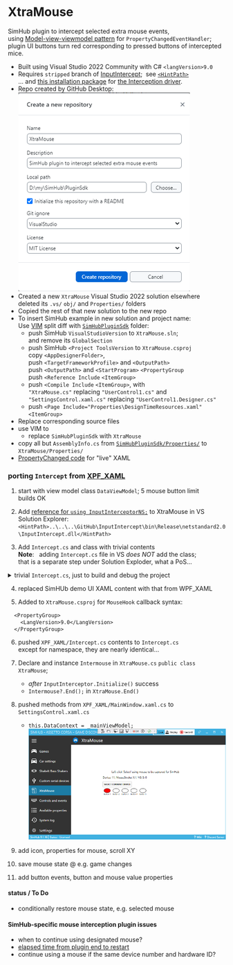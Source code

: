 # XtraMouse
 SimHub plugin to intercept selected extra mouse events,  
 using [Model-view-viewmodel pattern](https://learn.microsoft.com/en-us/dotnet/architecture/maui/mvvm) for `PropertyChangedEventHandler`;  
 plugin UI buttons turn red corresponding to pressed buttons of intercepted mice.

- Built using Visual Studio 2022 Community with C# `<langVersion>9.0`  
- Requires `stripped` branch of [InputIntercept](https://github.com/blekenbleu/InputIntercept);&nbsp; see [`<HintPath>`](https://github.com/blekenbleu/XtraMouse/blob/main/XtraMouse.csproj#L55)  
	... and [this installation package](https://github.com/oblitum/Interception/releases/latest) for [the Interception driver](https://www.oblita.com/interception.html).  
- Repo created by GitHub Desktop:  
	![](Docs/create.png)  
- Created a new `XtraMouse` Visual Studio 2022 solution elsewhere  
	deleted its `.vs/` `obj/` and `Properties/` folders
- Copied the rest of that new solution to the new repo
- To insert SimHub example in new solution and project name:    
	Use [VIM](https://www.vim.org/download.php) split diff with [`SimHubPluginSdk`](../SimHubPluginSdk) folder:
	- push SimHub `VisualStudioVersion` to `XtraMouse.sln`;  
		and remove its `GlobalSection`  
	- push SimHub `<Project ToolsVersion` to `XtraMouse.csproj`  
		copy `<AppDesignerFolder>`,  
		push `<TargetFrameworkProfile>` and `<OutputPath>`  
		push `<OutputPath>` and `<StartProgram>` `<PropertyGroup`  
		push `<Reference Include` `<ItemGroup>`  
	- push `<Compile Include` `<ItemGroup>`, with  
		`"XtraMouse.cs"` replacing `"UserControl1.cs"` and  
		`"SettingsControl.xaml.cs"` replacing `"UserControl1.Designer.cs"`  
	- push `<Page Include="Properties\DesignTimeResources.xaml"` `<ItemGroup>`
- Replace corresponding source files
- use VIM to
	- replace `SimHubPluginSdk` with `XtraMouse`
- copy all but `AssemblyInfo.cs` from [`SimHubPluginSdk/Properties/`](../SimHubPluginSdk/Properties/) to `XtraMouse/Properties/`
- [PropertyChanged code](https://github.com/Fody/PropertyChanged) for "live" XAML

### porting `Intercept` from [XPF_XAML](https://github.com/blekenbleu/WPF_XAML)

1. start with view model class `DataViewModel`;  5 mouse button limit  
	builds OK
2. Add [reference for `using InputInterceptorNS;`](https://github.com/blekenbleu/InputIntercept) to XtraMouse in VS Solution Explorer:  
	`<HintPath>..\..\..\GitHub\InputIntercept\bin\Release\netstandard2.0\InputIntercept.dll</HintPath>`  

3. Add `Intercept.cs` and class with trivial contents  
	**Note**: &nbsp; adding `Intercept.cs` file in VS *does NOT* add the class;  
	that is a separate step under Solution Exploder, what a PoS...  

<details><summary>trivial <code>Intercept.cs</code>, just to build and debug the project</summary>

<pre>
using InputInterceptorNS;
using System;

namespace XtraMouse
{
    internal class Intercept
    {
        public static short Captured = 0;
        public delegate void WriteStatus(string s);
        static WriteStatus Writestring = Console.WriteLine;
        public delegate void ButtonDel(ushort index, bool down);
        static ButtonDel ButtonEvent = Dummy;
        public static short[] Stroke = { 0,0,0,0,0 };


        static void Dummy(ushort index, bool down) { }

        public Intercept()
        {
        }
    }
}

</pre>

</details>

4. replaced SimHUb demo UI XAML content with that from WPF_XAML  

5.  Added to `XtraMouse.csproj` for `MouseHook` callback syntax:  
```
  <PropertyGroup>
    <LangVersion>9.0</LangVersion>
  </PropertyGroup>
```
6. pushed `XPF_XAML/Intercept.cs` contents to `Intercept.cs`  
	except for namespace, they are nearly identical...  

7. Declare and instance `Intermouse` in `XtraMouse.cs` `public class XtraMouse`;  
	- *after* `InputInterceptor.Initialize()` success
	- `Intermouse?.End();` in `XtraMouse.End()`

8. pushed methods from `XPF_XAML/MainWindow.xaml.cs` to `SettingsControl.xaml.cs`
	- `this.DataContext = _mainViewModel;`
	![](Docs/debug.png)  
9. add icon, properties for mouse, scroll XY
10. save mouse state @ e.g. game changes
11. add button events, button and mouse value properties
#### status / To Do
- conditionally restore mouse state, e.g. selected mouse

#### SimHub-specific mouse interception plugin issues
- when to continue using designated mouse?
- [elapsed time from plugin end to restart](https://stackoverflow.com/questions/2821040/how-do-i-get-the-time-difference-between-two-datetime-objects-using-c)
- continue using a mouse if the same device number and hardware ID? 
